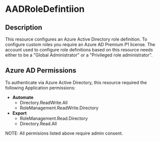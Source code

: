 # AADRoleDefintiion

## Description

This resource configures an Azure Active Directory role definition.
To configure custom roles you require an Azure AD Premium P1 license.
The account used to configure role definitions based on this resource needs either to be a
"Global Administrator" or a "Privileged role administrator".

## Azure AD Permissions

To authenticate via Azure Active Directory, this resource required the following Application permissions:

* **Automate**
  * Directory.ReadWrite.All
  * RoleManagement.ReadWrite.Directory
* **Export**
  * RoleManagement.Read.Directory
  * Directory.Read.All

NOTE: All permisions listed above require admin consent.
